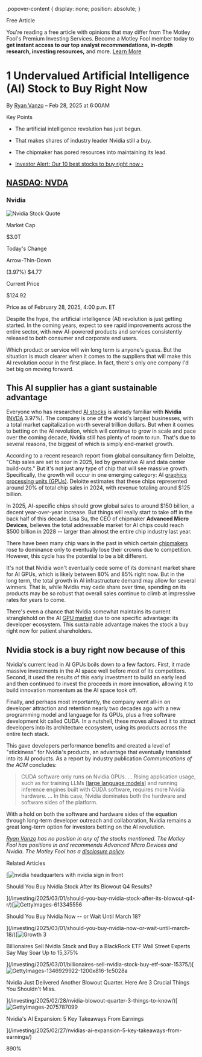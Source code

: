 .popover-content { display: none; position: absolute; }

Free Article[](#)

You're reading a free article with opinions that may differ from The Motley Fool's Premium Investing Services. Become a Motley Fool member today to **get instant access to our top analyst recommendations, in-depth research, investing resources,** and more. [Learn More](https://www.fool.com/mms/mark/op-free-tbox-art)

1 Undervalued Artificial Intelligence (AI) Stock to Buy Right Now
=================================================================

By [Ryan Vanzo](/author/14602/) – Feb 28, 2025 at 6:00AM

Key Points

*   The artificial intelligence revolution has just begun.
    
*   That makes shares of industry leader Nvidia still a buy.
    
*   The chipmaker has pored resources into maintaining its lead.
    
*   [Investor Alert: Our 10 best stocks to buy right now ›](https://www.fool.com/mms/mark/e-sa-nonbbn-kp?aid=10969&source=isaedikp0000035)
    

[NASDAQ: NVDA](/quote/nasdaq/nvda/)
-----------------------------------

### Nvidia

![Nvidia Stock Quote](https://g.foolcdn.com/art/companylogos/mark/NVDA.png)

Market Cap

$3.0T

Today's Change

Arrow-Thin-Down

(3.97%) $4.77

Current Price

$124.92

Price as of February 28, 2025, 4:00 p.m. ET

Despite the hype, the artificial intelligence (AI) revolution is just getting started. In the coming years, expect to see rapid improvements across the entire sector, with new AI-powered products and services consistently released to both consumer and corporate end users.

Which product or service will win long term is anyone's guess. But the situation is much clearer when it comes to the suppliers that will make this AI revolution occur in the first place. In fact, there's only one company I'd bet big on moving forward.

This AI supplier has a giant sustainable advantage
--------------------------------------------------

Everyone who has researched [AI stocks](https://www.fool.com/investing/stock-market/market-sectors/information-technology/ai-stocks/) is already familiar with **Nvidia** ([NVDA](/quote/nasdaq/nvda/) 3.97%). The company is one of the world's largest businesses, with a total market capitalization worth several trillion dollars. But when it comes to betting on the AI revolution, which will continue to grow in scale and pace over the coming decade, Nvidia still has plenty of room to run. That's due to several reasons, the biggest of which is simply end-market growth.

According to a recent research report from global consultancy firm Deloitte, "Chip sales are set to soar in 2025, led by generative AI and data center build-outs." But it's not just any type of chip that will see massive growth. Specifically, the growth will occur in one emerging category: AI [graphics processing units (GPUs)](https://www.fool.com/terms/g/gpu/). Deloitte estimates that these chips represented around 20% of total chip sales in 2024, with revenue totaling around $125 billion.

In 2025, AI-specific chips should grow global sales to around $150 billion, a decent year-over-year increase. But things will really start to take off in the back half of this decade. Lisa Su, the CEO of chipmaker **Advanced Micro Devices**, believes the total addressable market for AI chips could reach $500 billion in 2028 -- larger than almost the entire chip industry last year.

There have been many chip wars in the past in which certain [chipmakers](https://www.fool.com/investing/stock-market/market-sectors/information-technology/semiconductor-stocks/microchip-stocks/) rose to dominance only to eventually lose their crowns due to competition. However, this cycle has the potential to be a bit different.

It's not that Nvidia won't eventually cede some of its dominant market share for AI GPUs, which is likely between 80% and 85% right now. But in the long term, the total growth in AI infrastructure demand may allow for several winners. That is, while Nvidia may cede share over time, spending on its products may be so robust that overall sales continue to climb at impressive rates for years to come.

There's even a chance that Nvidia somewhat maintains its current stranglehold on the AI [GPU market](https://www.fool.com/investing/stock-market/market-sectors/information-technology/gpu-stocks/) due to one specific advantage: its developer ecosystem. This sustainable advantage makes the stock a buy right now for patient shareholders.

Nvidia stock is a buy right now because of this
-----------------------------------------------

Nvidia's current lead in AI GPUs boils down to a few factors. First, it made massive investments in the AI space well before most of its competitors. Second, it used the results of this early investment to build an early lead and then continued to invest the proceeds in more innovation, allowing it to build innovation momentum as the AI space took off.

Finally, and perhaps most importantly, the company went all-in on developer attraction and retention nearly two decades ago with a new programming model and language for its GPUs, plus a free software development kit called CUDA. In a nutshell, these moves allowed it to attract developers into its architecture ecosystem, using its products across the entire tech stack.

This gave developers performance benefits and created a level of "stickiness" for Nvidia's products, an advantage that eventually translated into its AI products. As a report by industry publication _Communications of the ACM_ concludes:

> CUDA software only runs on Nvidia GPUs. ... Rising application usage, such as for training LLMs \[[large language models](https://www.fool.com/terms/l/large-language-models/)\] and running inference engines built with CUDA software, requires more Nvidia hardware. ... In this case, Nvidia dominates both the hardware and software sides of the platform.

With a hold on both the software and hardware sides of the equation through long-term developer outreach and collaboration, Nvidia remains a great long-term option for investors betting on the AI revolution.

_[Ryan Vanzo](https://www.fool.com/author/14602/) has no position in any of the stocks mentioned. The Motley Fool has positions in and recommends Advanced Micro Devices and Nvidia. The Motley Fool has a [disclosure policy](https://www.fool.com/legal/fool-disclosure-policy/)._

Related Articles

[![nvidia headquarters with nvidia sign in front](https://g.foolcdn.com/image/?url=https%3A%2F%2Fg.foolcdn.com%2Feditorial%2Fimages%2F809247%2Fnvidia-headquarters-with-nvidia-sign-in-front.png&op=resize&w=92&h=52)

Should You Buy Nvidia Stock After Its Blowout Q4 Results?

](/investing/2025/03/01/should-you-buy-nvidia-stock-after-its-blowout-q4-r/)[![GettyImages-613345556](https://g.foolcdn.com/image/?url=https%3A%2F%2Fg.foolcdn.com%2Feditorial%2Fimages%2F809250%2Fgettyimages-613345556.jpg&op=resize&w=92&h=52)

Should You Buy Nvidia Now -- or Wait Until March 18?

](/investing/2025/03/01/should-you-buy-nvidia-now-or-wait-until-march-18/)[![Growth 3](https://g.foolcdn.com/image/?url=https%3A%2F%2Fg.foolcdn.com%2Feditorial%2Fimages%2F809493%2Fgrowth-3.jpg&op=resize&w=92&h=52)

Billionaires Sell Nvidia Stock and Buy a BlackRock ETF Wall Street Experts Say May Soar Up to 15,375%

](/investing/2025/03/01/billionaires-sell-nvidia-stock-buy-etf-soar-15375/)[![GettyImages-1346929922-1200x816-1c5028a](https://g.foolcdn.com/image/?url=https%3A%2F%2Fg.foolcdn.com%2Feditorial%2Fimages%2F809328%2Fgettyimages-1346929922-1200x816-1c5028a.jpg&op=resize&w=92&h=52)

Nvidia Just Delivered Another Blowout Quarter. Here Are 3 Crucial Things You Shouldn't Miss.

](/investing/2025/02/28/nvidia-blowout-quarter-3-things-to-know/)[![GettyImages-2075787099](https://g.foolcdn.com/image/?url=https%3A%2F%2Fg.foolcdn.com%2Feditorial%2Fimages%2F809321%2Fgettyimages-2075787099.jpg&op=resize&w=92&h=52)

Nvidia's AI Expansion: 5 Key Takeaways From Earnings

](/investing/2025/02/27/nvidias-ai-expansion-5-key-takeaways-from-earnings/)

890%